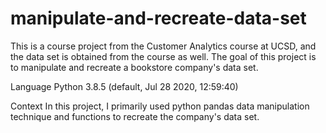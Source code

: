 # manipulate-and-recreate-data-set

This is a course project from the Customer Analytics course at UCSD, and the data set is obtained from the course as well. The goal of this project is to manipulate and recreate a bookstore company's data set.

Language
Python 3.8.5 (default, Jul 28 2020, 12:59:40)

Context
In this project, I primarily used python pandas data manipulation technique and functions to recreate the company's data set.
